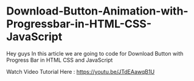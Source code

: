 # Download-Button-Animation-with-Progressbar-in-HTML-CSS-JavaScript
Hey guys In this article we are going to code for Download Button with Progress Bar in HTML CSS and JavaScript

Watch Video Tutorial Here : https://youtu.be/JTdEAawqB1U
